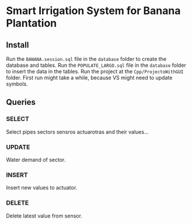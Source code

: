# Smart Irrigation System for Banana Plantation 

## Install

Run the `` BANANA.session.sql `` file in the `` database `` folder to create the database and tables.
Run the `` POPULATE_LARGO.sql `` file in the `` database `` folder to insert the data in the tables.
Run the project at the `` Cpp/ProjectoWithGUI `` folder. First run might take a while, because VS might need to update symbols.
## Queries
### SELECT
Select pipes sectors sensros actuarotras and their values...
### UPDATE
Water demand of sector.
### INSERT
Insert new values to actuator.
### DELETE
Delete latest value from sensor.
